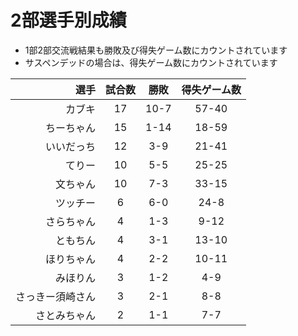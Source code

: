 # 2部選手別成績

 * 1部2部交流戦結果も勝敗及び得失ゲーム数にカウントされています
 * サスペンデッドの場合は、得失ゲーム数にカウントされています

| 選手 | 試合数 | 勝敗 | 得失ゲーム数 |
| ---: | :----: | :----: | :----: |
| カブキ | 17 | 10-7 | 57-40 |
| ちーちゃん | 15 | 1-14 | 18-59 |
| いいだっち | 12 | 3-9 | 21-41 |
| てりー | 10 | 5-5 | 25-25 |
| 文ちゃん | 10 | 7-3 | 33-15 |
| ツッチー | 6 | 6-0 | 24-8 |
| さらちゃん | 4 | 1-3 | 9-12 |
| ともちん | 4 | 3-1 | 13-10 |
| ほりちゃん | 4 | 2-2 | 10-11 |
| みほりん | 3 | 1-2 | 4-9 |
| さっきー須崎さん | 3 | 2-1 | 8-8 |
| さとみちゃん | 2 | 1-1 | 7-7 |
